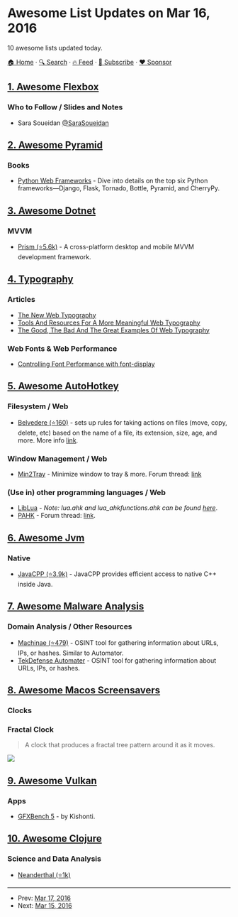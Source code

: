 # Awesome List Updates on Mar 16, 2016

10 awesome lists updated today.

[🏠 Home](/README.md) · [🔍 Search](https://www.trackawesomelist.com/search/) · [🔥 Feed](https://www.trackawesomelist.com/rss.xml) · [📮 Subscribe](https://trackawesomelist.us17.list-manage.com/subscribe?u=d2f0117aa829c83a63ec63c2f&id=36a103854c) · [❤️  Sponsor](https://github.com/sponsors/theowenyoung)



## [1. Awesome Flexbox](/content/afonsopacifer/awesome-flexbox/README.md)

### Who to Follow / Slides and Notes

*   Sara Soueidan [@SaraSoueidan](https://twitter.com/SaraSoueidan)

## [2. Awesome Pyramid](/content/uralbash/awesome-pyramid/README.md)

### Books

*   [Python Web Frameworks](http://www.oreilly.com/web-platform/free/python-web-frameworks.csp) - Dive into details on the top
    six Python frameworks—Django, Flask, Tornado, Bottle, Pyramid, and CherryPy.

## [3. Awesome Dotnet](/content/quozd/awesome-dotnet/README.md)

### MVVM

*   [Prism (⭐5.6k)](https://github.com/PrismLibrary/Prism) - A cross-platform desktop and mobile MVVM development framework.

## [4. Typography](/content/deanhume/typography/README.md)

### Articles

*   [The New Web Typography](https://robinrendle.com/essays/new-web-typography/)
*   [Tools And Resources For A More Meaningful Web Typography](https://www.smashingmagazine.com/2016/03/meaningful-web-typography/)
*   [The Good, The Bad And The Great Examples Of Web Typography](https://www.smashingmagazine.com/2014/12/the-good-the-bad-and-the-great-examples-of-web-typography/)

### Web Fonts & Web Performance

*   [Controlling Font Performance with font-display](https://developers.google.com/web/updates/2016/02/font-display)

## [5. Awesome AutoHotkey](/content/ahkscript/awesome-AutoHotkey/README.md)

### Filesystem / Web

*   [Belvedere (⭐160)](https://github.com/adampash/belvedere) - sets up rules for taking actions on files (move, copy, delete, etc) based on the name of a file, its extension, size, age, and more. More info [link](http://lifehacker.com/341950/belvedere-automates-your-self-cleaning-pc).

### Window Management / Web

*   [Min2Tray](http://junyx.breadfan.de/Min2Tray/) - Minimize window to tray & more. Forum thread: [link](https://autohotkey.com/board/topic/4173-min2tray-v179-minimize-window-to-tray-much-more/)

### (Use in) other programming languages / Web

*   [LibLua](https://autohotkey.com/board/topic/40690-ahk-lua-interop-stdlib-proof-of-concept/) - *Note: lua.ahk and lua\_ahkfunctions.ahk can be found [here](https://code.google.com/archive/p/wow-vending-machine/source)*.
*   [PAHK](https://code.google.com/archive/p/pahk) - Forum thread: [link](https://autohotkey.com/board/topic/89022-pahk-python-package-to-extend-python-with-autohotkey/).

## [6. Awesome Jvm](/content/deephacks/awesome-jvm/README.md)

### Native

*   [JavaCPP (⭐3.9k)](https://github.com/bytedeco/javacpp) - JavaCPP provides efficient access to native C++ inside Java.

## [7. Awesome Malware Analysis](/content/rshipp/awesome-malware-analysis/README.md)

### Domain Analysis / Other Resources

*   [Machinae (⭐479)](https://github.com/hurricanelabs/machinae) - OSINT tool for
    gathering information about URLs, IPs, or hashes. Similar to Automator.
*   [TekDefense Automater](http://www.tekdefense.com/automater/) - OSINT tool
    for gathering information about URLs, IPs, or hashes.

## [8. Awesome Macos Screensavers](/content/agarrharr/awesome-macos-screensavers/README.md)

### Clocks

### Fractal Clock

> A clock that produces a fractal tree pattern around it as it moves.

[![](https://github.com/agarrharr/awesome-macos-screensavers/raw/master/screenshots/fractalClock.png)](http://www.dqd.com/\~mayoff/programs/FractalClock/)

## [9. Awesome Vulkan](/content/vinjn/awesome-vulkan/README.md)

### Apps

*   [GFXBench 5](https://kishonti.net/news_single.jsp?id=31133884) - by Kishonti.

## [10. Awesome Clojure](/content/razum2um/awesome-clojure/README.md)

### Science and Data Analysis

*   [Neanderthal (⭐1k)](https://github.com/uncomplicate/neanderthal)

---

- Prev: [Mar 17, 2016](/content/2016/03/17/README.md)
- Next: [Mar 15, 2016](/content/2016/03/15/README.md)